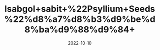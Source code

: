---
title: 'Isabgol+sabit+%22Psyllium+Seeds%22%d8%a7%d8%b3%d9%be%d8%ba%d9%88%d9%84+'
date: '2022-10-10' 
metatag: '' 
inventory: '0' 
draft: false 
# meta description 
shortDescripton: 'It+benefits+for+the+symptoms+of+anal+fissure+and+Clears+toxins+from+the+stomach.'
description: 'Seed'
longdescription: ''
featured: True
# product Price
price: '250.0'
# Product Short Description
shortDescription: 'It+benefits+for+the+symptoms+of+anal+fissure+and+Clears+toxins+from+the+stomach.'
productID: '31DE4DA1-A02A-ED11-9968-005056B3A416'
type: 'products'
category: 'Seed' 
thumnailproduct: 'https://eraconnect.blob.core.windows.net/product-images/aminsaddiquidawakhana/31DE4DA1-A02A-ED11-9968-005056B3A416.webp' 
images:
  - image: 'https://eraconnect.blob.core.windows.net/product-images/aminsaddiquidawakhana/31DE4DA1-A02A-ED11-9968-005056B3A416.webp'  
Variants:
---